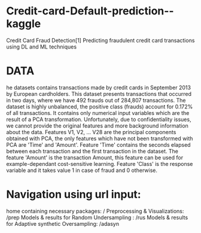 # Credit-card-Default-prediction--kaggle
Credit Card Fraud Detection[1] Predicting fraudulent credit card transactions using DL and ML techniques

# DATA
he datasets contains transactions made by credit cards in September 2013 by European cardholders. This dataset presents transactions that occurred in two days, where we have 492 frauds out of 284,807 transactions. The dataset is highly unbalanced, the positive class (frauds) account for 0.172% of all transactions. It contains only numerical input variables which are the result of a PCA transformation. Unfortunately, due to confidentiality issues, we cannot provide the original features and more background information about the data. Features V1, V2, ... V28 are the principal components obtained with PCA, the only features
which have not been transformed with PCA are 'Time' and 'Amount'. Feature 'Time' contains the seconds elapsed
between each transaction and the first transaction in the dataset. The feature 'Amount' is the transaction Amount, this feature can be used for example-dependant cost-sensitive learning. Feature 'Class' is the response variable and it takes value 1 in case of fraud and 0 otherwise.

# Navigation using url input:
home containing necessary packages: /
Preprocessing & Visualizations: /prep
Models & results for Random Undersampling : /rus
Models & results for Adaptive synthetic Oversampling: /adasyn
